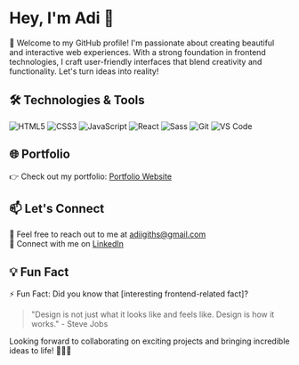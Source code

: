 # Hey, I'm Adi 👋

🚀 Welcome to my GitHub profile! I'm passionate about creating beautiful and interactive web experiences. With a strong foundation in frontend technologies, I craft user-friendly interfaces that blend creativity and functionality. Let's turn ideas into reality!

## 🛠️ Technologies & Tools

![HTML5](https://img.shields.io/badge/-HTML5-E34F26?style=flat&logo=html5&logoColor=white)
![CSS3](https://img.shields.io/badge/-CSS3-1572B6?style=flat&logo=css3&logoColor=white)
![JavaScript](https://img.shields.io/badge/-JavaScript-F7DF1E?style=flat&logo=javascript&logoColor=black)
![React](https://img.shields.io/badge/-React-61DAFB?style=flat&logo=react&logoColor=black)
![Sass](https://img.shields.io/badge/-Sass-CC6699?style=flat&logo=sass&logoColor=white)
![Git](https://img.shields.io/badge/-Git-F05032?style=flat&logo=git&logoColor=white)
![VS Code](https://img.shields.io/badge/-VS%20Code-007ACC?style=flat&logo=visual-studio-code&logoColor=white)

## 🌐 Portfolio

👉 Check out my portfolio: [Portfolio Website](https://adi-igit.vercel.app/)

## 📫 Let's Connect

📧 Feel free to reach out to me at [adiigiths@gmail.com](mailto:adiigiths@gmail.com)<br>
📱 Connect with me on [LinkedIn](https://www.linkedin.com/in/adi-igit-a06489246/)

## 💡 Fun Fact

⚡️ Fun Fact: Did you know that [interesting frontend-related fact]?

> "Design is not just what it looks like and feels like. Design is how it works." - Steve Jobs

Looking forward to collaborating on exciting projects and bringing incredible ideas to life! 👨‍💻🎨

